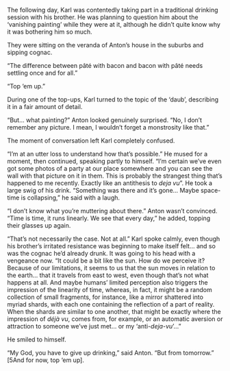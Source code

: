
The following day, Karl was contentedly taking part in a traditional drinking session with his brother. He was planning to question him about the ‘vanishing painting’ while they were at it, although he didn’t quite know why it was bothering him so much.

They were sitting on the veranda of Anton’s house in the suburbs and sipping cognac.

“The difference between pâté with bacon and bacon with pâté needs settling once and for all.”

“Top ‘em up.”

During one of the top-ups, Karl turned to the topic of the ‘daub’, describing it in a fair amount of detail.

“But... what painting?” Anton looked genuinely surprised. “No, I don’t remember any picture. I mean, I wouldn’t forget a monstrosity like that.”

The moment of conversation left Karl completely confused. 

“I’m at an utter loss to understand how that’s possible.” He mused for a moment, then continued, speaking partly to himself. “I’m certain we’ve even got some photos of a party at our place somewhere and you can see the wall with that picture on it in them. This is probably the strangest thing that’s happened to me recently. Exactly like an antithesis to *deja vu*”. He took a large swig of his drink. “Something was there and it’s gone... Maybe space-time is collapsing,” he said with a laugh.

“I don’t know what you’re muttering about there.” Anton wasn’t convinced. “Time is time, it runs linearly. We see that every day,” he added, topping their glasses up again.

“That’s not necessarily the case. Not at all.” Karl spoke calmly, even though his brother’s irritated resistance was beginning to make itself felt... and so was the cognac he’d already drunk. It was going to his head with a vengeance now. “It could be a bit like the sun. How do we perceive it? Because of our limitations, it seems to us that the sun moves in relation to the earth... that it travels from east to west, even though that’s not what happens at all. And maybe humans’ limited perception also triggers the impression of the linearity of time, whereas, in fact, it might be a random collection of small fragments, for instance, like a mirror shattered into myriad shards, with each one containing the reflection of a part of reality. When the shards are similar to one another, that might be exactly where the impression of *déjà vu*, comes from, for example, or an automatic aversion or attraction to someone we’ve just met... or my ‘anti-*deja-vu*’...” 

He smiled to himself.

“My God, you have to give up drinking,” said Anton. “But from tomorrow.” \[5And for now, top ‘em up\].

